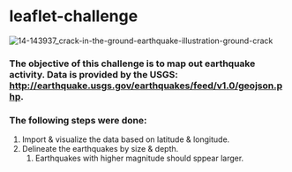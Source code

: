 # leaflet-challenge
![14-143937_crack-in-the-ground-earthquake-illustration-ground-crack](https://user-images.githubusercontent.com/67832009/193940278-2dbfa8a3-e701-4132-8e4f-8761777adfdf.png)

### The objective of this challenge is to map out earthquake activity. Data is provided by the USGS: http://earthquake.usgs.gov/earthquakes/feed/v1.0/geojson.php.

### The following steps were done:
1. Import & visualize the data based on latitude & longitude.
1. Delineate the earthquakes by size & depth.
    1. Earthquakes with higher magnitude should sppear larger.
